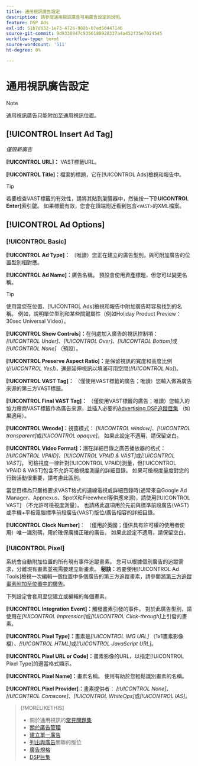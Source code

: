 ```yaml
---
title: 通用視訊廣告設定
description: 請參閱通用視訊廣告可用廣告設定的說明。
feature: DSP Ads
exl-id: 51b7d632-1e73-4726-980b-07ed50447146
source-git-commit: 9d9330847c9356180928337a4a452f35e7024545
workflow-type: tm+mt
source-wordcount: '511'
ht-degree: 0%

---
```


# 通用視訊廣告設定

>[!NOTE]
>
>通用視訊廣告只能附加至通用視訊位置。

## [!UICONTROL Insert Ad Tag]

*僅限新廣告*

**[!UICONTROL URL]：** VAST標籤URL。

**[!UICONTROL Title]：**&#x200B;檔案的標題，它在[!UICONTROL Ads]檢視和報告中。

>[!TIP]
>
> 若要檢查VAST標籤的有效性，請將其貼到瀏覽器中，然後按一下&#x200B;**[!UICONTROL Enter]**&#x200B;索引鍵。 如果標籤有效，您會在頂端附近看到包含`<VAST>`的XML檔案。

## [!UICONTROL Ad Options]

### [!UICONTROL Basic]

**[!UICONTROL Ad Type]：** （唯讀）您正在建立的廣告型別，與可附加廣告的位置型別相對應。

**[!UICONTROL Ad Name]：**&#x200B;廣告名稱。 預設會使用資產標題，但您可以變更名稱。

>[!TIP]
>
> 使用當您在位置、[!UICONTROL Ads]檢視和報告中附加廣告時容易找到的名稱。 例如，說明單位型別和某些關鍵屬性（例如Holiday Product Preview： 30sec Universal Video）。

**[!UICONTROL Show Controls]：**&#x200B;在何處加入廣告的視訊控制項： *[!UICONTROL Under]*、*[!UICONTROL Over]*、*[!UICONTROL Bottom]*&#x200B;或&#x200B;*[!UICONTROL None]* （預設）。

**[!UICONTROL Preserve Aspect Ratio]：**&#x200B;是保留視訊的寬度和高度比例(*[!UICONTROL Yes]*)，還是延伸視訊以填滿可用空間(*[!UICONTROL No]*)。

**[!UICONTROL VAST Tag]：** （僅使用VAST標籤的廣告；唯讀）您輸入做為廣告來源的第三方VAST標籤。

**[!UICONTROL Final VAST Tag]：** （僅使用VAST標籤的廣告；唯讀）您輸入的協力廠商VAST標籤作為廣告來源，並插入必要的[Advertising DSP追蹤巨集](/help/dsp/campaign-management/macros.md) （如果適用）。

**[!UICONTROL Wmode]：**&#x200B;視窗模式： *[!UICONTROL window]*、*[!UICONTROL transparent]*&#x200B;或&#x200B;*[!UICONTROL opaque]*。 如果此設定不適用，請保留空白。

**[!UICONTROL Video Format]：**&#x200B;潛在詳細目錄之廣告播放器的格式： *[!UICONTROL VPAID]*、*[!UICONTROL VPAID & VAST]*&#x200B;或&#x200B;*[!UICONTROL VAST]*。 可檢視度一律針對[!UICONTROL VPAID]測量，但[!UICONTROL VPAID & VAST]包含不允許可檢視度測量的詳細目錄。 如果可檢視度量度對您的行銷活動很重要，請考慮此區別。

當您目標為只嚴格要求VAST格式的連線電視或詳細目錄時(通常來自Google Ad Manager、Appnexus、SpotX和Freewheel等供應來源)，請使用[!UICONTROL VAST] （不允許可檢視度測量）。 也請將此選項用於先前與標準前段廣告(VAST)或手機+平板電腦標準前段廣告(VAST)版位/廣告相容的詳細目錄。

**[!UICONTROL Clock Number]**： （僅用於英國；僅供具有許可權的使用者使用）唯一識別碼，用於確保廣播正確的廣告。 如果此設定不適用，請保留空白。

### [!UICONTROL Pixel]

系統會自動附加位置的所有現有事件追蹤畫素。 您可以根據個別廣告的追蹤需求，分離現有畫素並視需要建立新畫素。 **秘訣：**&#x200B;若要使用[!UICONTROL Ad Tools]檢視一次編輯一個位置中多個廣告的第三方追蹤畫素，請參閱[將第三方追蹤畫素附加至位置中的廣告](/help/dsp/campaign-management/ads/ad-pixel-attach-detach.md#attach-pixels-ads)。

下列設定會套用至您建立或編輯的每個畫素。

**[!UICONTROL Integration Event]：**&#x200B;觸發畫素引發的事件。 對於此廣告型別，請使用在&#x200B;*[!UICONTROL Impression]*&#x200B;或&#x200B;*[!UICONTROL Click-through]*&#x200B;上引發的畫素。

**[!UICONTROL Pixel Type]：**&#x200B;畫素是&#x200B;*[!UICONTROL IMG URL]* （1x1畫素影像檔）、*[!UICONTROL HTML]*&#x200B;或&#x200B;*[!UICONTROL JavaScript URL]*。

**[!UICONTROL Pixel URL or Code]：**&#x200B;畫素影像的URL，以指定[!UICONTROL Pixel Type]的適當格式顯示。

**[!UICONTROL Pixel Name]：**&#x200B;畫素名稱。 使用有助於您輕鬆識別畫素的名稱。

**[!UICONTROL Pixel Provider]：**&#x200B;畫素提供者： *[!UICONTROL None]*、*[!UICONTROL Comscore]*、*[!UICONTROL WhiteOps]*&#x200B;或&#x200B;*[!UICONTROL IAS]*。

>[!MORELIKETHIS]
>
>* 關於通用視訊的[常見問題集](/help/dsp/campaign-management/faq-universal-video.md)
>* [關於廣告管理](ad-about.md)
>* [建立單一廣告](ad-create.md)
>* [列出與廣告](/help/dsp/campaign-management/ads/ad-list-placements.md)關聯的版位
>* [廣告規格](ad-specs.md)
>* [DSP巨集](/help/dsp/campaign-management/macros.md)
